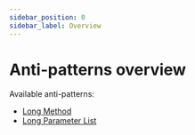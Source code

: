 ```yaml
---
sidebar_position: 0
sidebar_label: Overview
---
```


# Anti-patterns overview

Available anti-patterns:

- [Long Method](./long-method.md)
- [Long Parameter List](./long-parameter-list.md)

